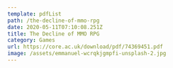 ```yaml
---
template: pdfList
path: /the-decline-of-mmo-rpg
date: 2020-05-11T07:10:08.251Z
title: The Decline of MMO RPG
category: Games
url: https://core.ac.uk/download/pdf/74369451.pdf
image: /assets/emmanuel-wcrqkjgmpfi-unsplash-2.jpg
---
```

